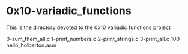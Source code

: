 # 0x10-variadic_functions
This is the directory devoted to the 0x10 variadic functions project

0-sum_them_all.c
1-print_numbers.c
2-print_strings.c
3-print_all.c
100-hello_holberton.asm
